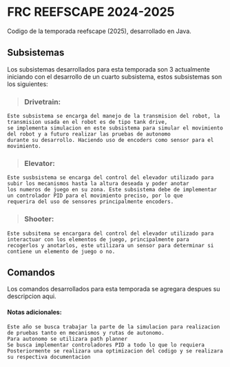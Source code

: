 # FRC REEFSCAPE 2024-2025

Codigo de la temporada reefscape (2025), desarrollado en Java.


## Subsistemas
Los subsistemas desarrollados para esta temporada son 3 actualmente iniciando con el desarrollo de un cuarto subsistema,
estos subsistemas son los siguientes:

>  ### Drivetrain:
    Este subsistema se encarga del manejo de la transmision del robot, la transmision usada en el robot es de tipo tank drive,
    se implementa simulacion en este subsistema para simular el movimiento del robot y a futuro realizar las pruebas de autonomo
    durante su desarrollo. Haciendo uso de encoders como sensor para el movimiento.

>  ### Elevator:
    Este susbsistema se encarga del control del elevador utilizado para subir los mecanismos hasta la altura deseada y poder anotar
    los numeros de juego en su zona. Este subsistema debe de implementar un controlador PID para el movimiento preciso, por lo que
    requerira del uso de sensores principalmente encoders.

> ### Shooter:
    Este subsitema se encargara del control del elevador utilizado para interactuar con los elementos de juego, principalmente para
    recogerlos y anotarlos, este utilizara un sensor para determinar si contiene un elemento de juego o no.

## Comandos
Los comandos desarrollados para esta temporada se agregara despues su descripcion aqui.

#### Notas adicionales:
    Este año se busca trabajar la parte de la simulacion para realizacion de pruebas tanto en mecanismos y rutas de autonomo.
    Para autonomo se utilizara path planner
    Se busca implementar controladores PID a todo lo que lo requiera
    Posteriormente se realizara una optimizacion del codigo y se realizara su respectiva documentacion